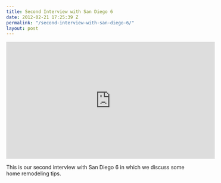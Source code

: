 ```yaml
---
title: Second Interview with San Diego 6
date: 2012-02-21 17:25:39 Z
permalink: "/second-interview-with-san-diego-6/"
layout: post
---
```


<iframe width="560" height="315" src="http://www.youtube.com/embed/IzBjI85j_zg?rel=0" frameborder="0" allowfullscreen></iframe>

<p>This is our second interview with San Diego 6 in which we discuss some home remodeling tips. </p>
